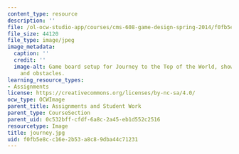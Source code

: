 ```yaml
---
content_type: resource
description: ''
file: /ol-ocw-studio-app/courses/cms-608-game-design-spring-2014/f0fb5e8cc16e2b53a8c89dba44c71231_journey.jpg
file_size: 44120
file_type: image/jpeg
image_metadata:
  caption: ''
  credit: ''
  image-alt: Game board setup for Journey to the Top of the World, showing game pieces
    and obstacles.
learning_resource_types:
- Assignments
license: https://creativecommons.org/licenses/by-nc-sa/4.0/
ocw_type: OCWImage
parent_title: Assignments and Student Work
parent_type: CourseSection
parent_uid: 0c532bff-cfdf-6a8c-2a45-eb1d552c2516
resourcetype: Image
title: journey.jpg
uid: f0fb5e8c-c16e-2b53-a8c8-9dba44c71231
---
```

